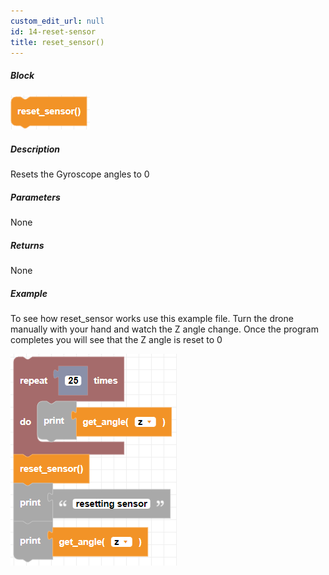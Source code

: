 ```yaml
---
custom_edit_url: null
id: 14-reset-sensor
title: reset_sensor()
---
```


##### Block

![rest_sensor block image](reset_sensor.png)<br />

##### Description

Resets the Gyroscope angles to 0

##### Parameters

None

##### Returns

None

##### Example

To see how reset_sensor works use this example file. Turn the drone manually with your hand and watch the Z angle change. Once the program completes you will see that the Z angle is reset to 0

![Alt text](reset_sensor_example.png)